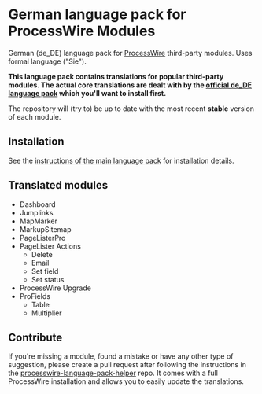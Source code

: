 # German language pack for ProcessWire Modules

German (de_DE) language pack for [ProcessWire](http://processwire.com) third-party modules. Uses formal language ("Sie").

**This language pack contains translations for popular third-party modules. The actual core translations are dealt
with by the [official de_DE language pack](https://github.com/jmartsch/pw-lang-de) which you'll want to install first.**

The repository will (try to) be up to date with the most recent **stable** version of each module.

## Installation

See the [instructions of the main language pack](https://github.com/jmartsch/pw-lang-de) for installation details.

## Translated modules

- Dashboard
- Jumplinks
- MapMarker
- MarkupSitemap
- PageListerPro
- PageLister Actions
  - Delete
  - Email
  - Set field
  - Set status
- ProcessWire Upgrade
- ProFields
  - Table
  - Multiplier

## Contribute

If you're missing a module, found a mistake or have any other type of suggestion, please create a pull request after following the instructions in the [processwire-language-pack-helper](https://github.com/jmartsch/processwire-language-pack-helper) repo. It comes with a full ProcessWire installation and allows you to easily update the translations.
